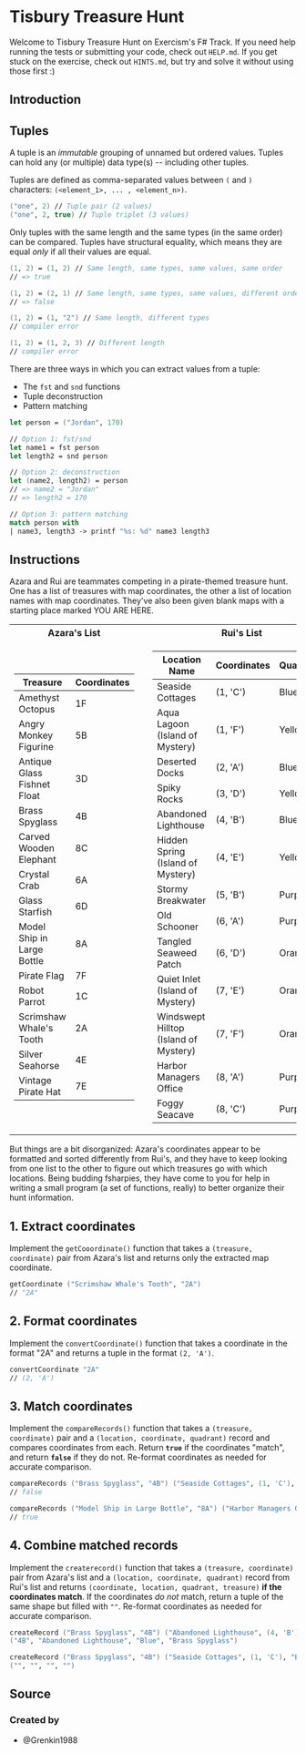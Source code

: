 # Tisbury Treasure Hunt

Welcome to Tisbury Treasure Hunt on Exercism's F# Track.
If you need help running the tests or submitting your code, check out `HELP.md`.
If you get stuck on the exercise, check out `HINTS.md`, but try and solve it without using those first :)

## Introduction

## Tuples

A tuple is an _immutable_ grouping of unnamed but ordered values.
Tuples can hold any (or multiple) data type(s) -- including other tuples.

Tuples are defined as comma-separated values between `(` and `)` characters: `(<element_1>, ... , <element_n>)`.

```fsharp
("one", 2) // Tuple pair (2 values)
("one", 2, true) // Tuple triplet (3 values)
```

Only tuples with the same length and the same types (in the same order) can be compared.
Tuples have structural equality, which means they are equal _only_ if all their values are equal.

```fsharp
(1, 2) = (1, 2) // Same length, same types, same values, same order
// => true

(1, 2) = (2, 1) // Same length, same types, same values, different order
// => false

(1, 2) = (1, "2") // Same length, different types
// compiler error

(1, 2) = (1, 2, 3) // Different length
// compiler error
```

There are three ways in which you can extract values from a tuple:

- The `fst` and `snd` functions
- Tuple deconstruction
- Pattern matching

```fsharp
let person = ("Jordan", 170)

// Option 1: fst/snd
let name1 = fst person
let length2 = snd person

// Option 2: deconstruction
let (name2, length2) = person
// => name2 = "Jordan"
// => length2 = 170

// Option 3: pattern matching
match person with
| name3, length3 -> printf "%s: %d" name3 length3
```

## Instructions

Azara and Rui are teammates competing in a pirate-themed treasure hunt.
One has a list of treasures with map coordinates, the other a list of location names with map coordinates.
They've also been given blank maps with a starting place marked YOU ARE HERE.

<table>
<tr><th>Azara's List</th><th></th><th>Rui's List</th></tr>
<tr><td>

| Treasure                    | Coordinates |
| --------------------------- | ----------- |
| Amethyst Octopus            | 1F          |
| Angry Monkey Figurine       | 5B          |
| Antique Glass Fishnet Float | 3D          |
| Brass Spyglass              | 4B          |
| Carved Wooden Elephant      | 8C          |
| Crystal Crab                | 6A          |
| Glass Starfish              | 6D          |
| Model Ship in Large Bottle  | 8A          |
| Pirate Flag                 | 7F          |
| Robot Parrot                | 1C          |
| Scrimshaw Whale's Tooth     | 2A          |
| Silver Seahorse             | 4E          |
| Vintage Pirate Hat          | 7E          |

</td><td></td><td>

| Location Name                         | Coordinates | Quandrant |
| ------------------------------------- | ----------- | --------- |
| Seaside Cottages                      | (1, 'C')    | Blue      |
| Aqua Lagoon (Island of Mystery)       | (1, 'F')    | Yellow    |
| Deserted Docks                        | (2, 'A')    | Blue      |
| Spiky Rocks                           | (3, 'D')    | Yellow    |
| Abandoned Lighthouse                  | (4, 'B')    | Blue      |
| Hidden Spring (Island of Mystery)     | (4, 'E')    | Yellow    |
| Stormy Breakwater                     | (5, 'B')    | Purple    |
| Old Schooner                          | (6, 'A')    | Purple    |
| Tangled Seaweed Patch                 | (6, 'D')    | Orange    |
| Quiet Inlet (Island of Mystery)       | (7, 'E')    | Orange    |
| Windswept Hilltop (Island of Mystery) | (7, 'F')    | Orange    |
| Harbor Managers Office                | (8, 'A')    | Purple    |
| Foggy Seacave                         | (8, 'C')    | Purple    |

</td></tr>
</table>

But things are a bit disorganized: Azara's coordinates appear to be formatted and sorted differently from Rui's, and they have to keep looking from one list to the other to figure out which treasures go with which locations.
Being budding fsharpies, they have come to you for help in writing a small program (a set of functions, really) to better organize their hunt information.

## 1. Extract coordinates

Implement the `getCooordinate()` function that takes a `(treasure, coordinate)` pair from Azara's list and returns only the extracted map coordinate.

```fsharp
getCoordinate ("Scrimshaw Whale's Tooth", "2A")
// "2A"
```

## 2. Format coordinates

Implement the `convertCoordinate()` function that takes a coordinate in the format "2A" and returns a tuple in the format `(2, 'A')`.

```fsharp
convertCoordinate "2A"
// (2, 'A')
```

## 3. Match coordinates

Implement the `compareRecords()` function that takes a `(treasure, coordinate)` pair and a `(location, coordinate, quadrant)` record and compares coordinates from each.
Return **`true`** if the coordinates "match", and return **`false`** if they do not.
Re-format coordinates as needed for accurate comparison.

```fsharp
compareRecords ("Brass Spyglass", "4B") ("Seaside Cottages", (1, 'C'), "blue")
// false

compareRecords ("Model Ship in Large Bottle", "8A") ("Harbor Managers Office", (8, 'A'), "purple")
// true
```

## 4. Combine matched records

Implement the `createrecord()` function that takes a `(treasure, coordinate)` pair from Azara's list and a `(location, coordinate, quadrant)` record from Rui's list and returns `(coordinate, location, quadrant, treasure)` **if the coordinates match**.
If the coordinates _do not_ match, return a tuple of the same shape but filled with `""`.
Re-format coordinates as needed for accurate comparison.

```fsharp
createRecord ("Brass Spyglass", "4B") ("Abandoned Lighthouse", (4, 'B'), "Blue")
("4B", "Abandoned Lighthouse", "Blue", "Brass Spyglass")

createRecord ("Brass Spyglass", "4B") ("Seaside Cottages", (1, 'C'), "Blue")
("", "", "", "")
```

## Source

### Created by

- @Grenkin1988